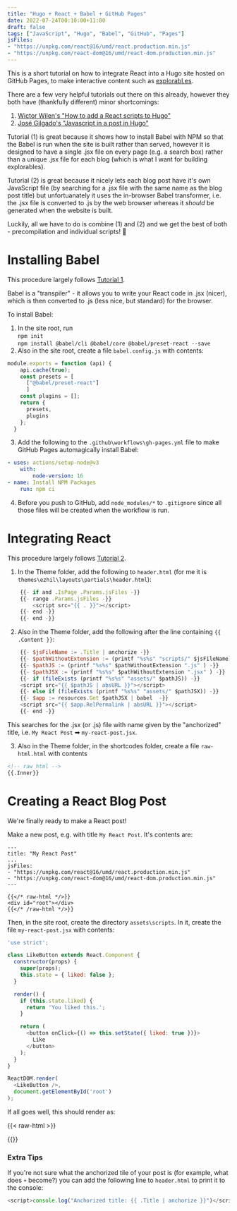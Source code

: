 ```yaml
---
title: "Hugo + React + Babel + GitHub Pages"
date: 2022-07-24T00:10:00+11:00
draft: false
tags: ["JavaScript", "Hugo", "Babel", "GitHub", "Pages"]
jsFiles:
- "https://unpkg.com/react@16/umd/react.production.min.js"
- "https://unpkg.com/react-dom@16/umd/react-dom.production.min.js"
---
```


This is a short tutorial on how to integrate React into a Hugo site hosted on GitHub Pages, to make interactive content such as [explorabl.es](https://explorabl.es/).

There are a few very helpful tutorials out there on this already, however they both have (thankfully different) minor shortcomings:

1. [Wictor Wilen's "How to add a React scripts to Hugo"](https://www.wictorwilen.se/blog/how-to-add-a-react-script-to-hugo/)
2. [José Gilgado's "Javascript in a post in Hugo"](https://josem.co/how-to-render-a-react-component-in-hugo/)

Tutorial (1) is great because it shows how to install Babel with NPM so that the Babel is run when the site is built rather than served, however it is designed to have a single .jsx file on every page (e.g. a search box) rather than a unique .jsx file for each blog (which is what I want for building explorables).

Tutorial (2) is great because it nicely lets each blog post have it's own JavaScript file (by searching for a .jsx file with the same name as the blog post title) but unfortuanately it uses the in-browser Babel transformer, i.e. the .jsx file is converted to .js by the web browser whereas it _should_ be generated when the website is built.

Luckily, all we have to do is combine (1) and (2) and we get the best of both - precompilation and individual scripts! 🚀

# Installing Babel

This procedure largely follows [Tutorial 1](https://www.wictorwilen.se/blog/how-to-add-a-react-script-to-hugo/).

Babel is a "transpiler" - it allows you to write your React code in .jsx (nicer), which is then converted to .js (less nice, but standard) for the browser. 

To install Babel:
1. In the site root, run  
`npm init`  
`npm install @babel/cli @babel/core @babel/preset-react --save`
2. Also in the site root, create a file `babel.config.js` with contents:
```js
module.exports = function (api) {
    api.cache(true);
    const presets = [
      ["@babel/preset-react"]
      ]
    const plugins = [];
    return {
      presets,
      plugins
    };
  }
```
3. Add the following to the `.github\workflows\gh-pages.yml` file to make GitHub Pages automagically install Babel:
```yml
- uses: actions/setup-node@v3
    with:
        node-version: 16
- name: Install NPM Packages
    run: npm ci
```
4. Before you push to GitHub, add `node_modules/*` to `.gitignore` since all those files will be created when the workflow is run.

# Integrating React

This procedure largely follows [Tutorial 2](https://josem.co/how-to-render-a-react-component-in-hugo/).

1. In the Theme folder, add the following to `header.html` (for me it is `themes\ezhil\layouts\partials\header.html`):
```js
	{{- if and .IsPage .Params.jsFiles -}}
	{{- range .Params.jsFiles -}}
		<script src="{{ . }}"></script>
	{{- end -}}
	{{- end -}}
```

2. Also in the Theme folder, add the following after the line containing `{{ .Content }}`:
```js
    {{- $jsFileName := .Title | anchorize -}}
    {{- $pathWithoutExtension := (printf "%s%s" "scripts/" $jsFileName)  -}}
    {{- $pathJS := (printf "%s%s" $pathWithoutExtension ".js" ) -}}
    {{- $pathJSX := (printf "%s%s" $pathWithoutExtension ".jsx" ) -}}
    {{- if (fileExists (printf "%s%s" "assets/" $pathJS)) -}}
    <script src="{{ $pathJS | absURL }}"></script>
    {{- else if (fileExists (printf "%s%s" "assets/" $pathJSX)) -}}
    {{- $app := resources.Get $pathJSX | babel  -}}
    <script src="{{ $app.RelPermalink | absURL }}"></script>
    {{- end -}}
```
This searches for the .jsx (or .js) file with name given by the "anchorized" title, i.e. `My React Post` ➡ `my-react-post.jsx`. 

3. Also in the Theme folder, in the shortcodes folder, create a file `raw-html.html` with contents
```html
<!-- raw html -->
{{.Inner}}
```

# Creating a React Blog Post

We're finally ready to make a React post!

Make a new post, e.g. with title `My React Post`. It's contents are:
```
---
title: "My React Post"
...
jsFiles:
- "https://unpkg.com/react@16/umd/react.production.min.js"
- "https://unpkg.com/react-dom@16/umd/react-dom.production.min.js"
---

{{</* raw-html */>}}   
<div id="root"></div>
{{</* /raw-html */>}}
```

Then, in the site root, create the directory `assets\scripts`. In it, create the file `my-react-post.jsx` with contents:
```js
'use strict';

class LikeButton extends React.Component {
  constructor(props) {
    super(props);
    this.state = { liked: false };
  }

  render() {
    if (this.state.liked) {
      return 'You liked this.';
    }

    return (
      <button onClick={() => this.setState({ liked: true })}>
        Like
      </button>
    );
  }
}

ReactDOM.render(
  <LikeButton />,
  document.getElementById('root')
);
```

If all goes well, this should render as:

{{< raw-html >}}
<div id="root"></div>
{{</ raw-html >}}

### Extra Tips

If you're not sure what the anchorized tile of your post is (for example, what does `+` become?) you can add the following line to `header.html` to print it to the console:
```js
<script>console.log("Anchorized title: {{ .Title | anchorize }}")</script>
```